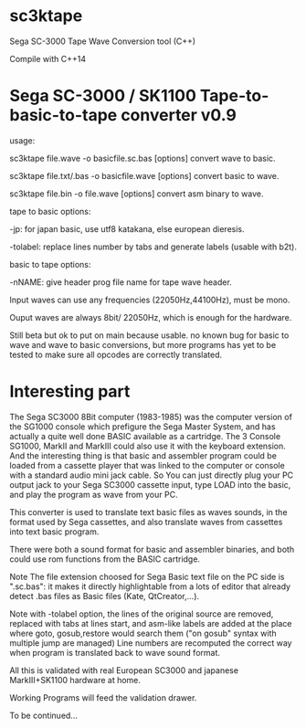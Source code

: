 # sc3ktape
Sega SC-3000 Tape Wave Conversion tool (C++)

Compile with C++14

# Sega SC-3000 / SK1100 Tape-to-basic-to-tape converter v0.9

usage:
 
sc3ktape file.wave -o basicfile.sc.bas  [options] convert wave to basic.

sc3ktape file.txt/.bas -o basicfile.wave [options] convert basic to wave.

sc3ktape file.bin -o file.wave [options] convert asm binary to wave.

tape to basic options:
 
 -jp:      for japan basic, use utf8 katakana, else european dieresis.

 -tolabel: replace lines number by tabs and generate labels (usable with b2t).

basic to tape options:

 -nNAME: give header prog file name for tape wave header.

Input waves can use any frequencies (22050Hz,44100Hz), must be mono.

Ouput waves are always 8bit/ 22050Hz, which is enough for the hardware.

 Still beta but ok to put on main because usable.
 no known bug for basic to wave and wave to basic conversions, but more programs has yet to be tested to make sure all opcodes are correctly translated.

# Interesting part 
 
 The Sega SC3000 8Bit computer (1983-1985) was the computer version of the SG1000 console which prefigure the Sega Master System, and has actually a quite well done BASIC available as a cartridge. The 3 Console SG1000, MarkII and MarkIII could also use it with the keyboard extension. And the interesting thing is that basic and assembler program could be loaded from a cassette player that was linked to the computer or console with a standard audio mini jack cable. So You can just directly plug your PC output jack to your Sega SC3000 cassette input, type LOAD into the basic, and play the program as wave from your PC. 
 
 This converter is used to translate text basic files as waves sounds, in the format used by Sega cassettes, and also translate waves from cassettes into text basic program.
 
  There were both a sound format for basic and assembler binaries, and both could use rom functions from the BASIC cartridge.
 
 Note The file extension choosed for Sega Basic text file on the PC side is ".sc.bas": it makes it directly highlightable from a lots of editor that already detect .bas files as Basic files (Kate, QtCreator,...).
  
 Note with -tolabel option, the lines of the original source are removed, replaced with tabs at lines start, and asm-like labels are added at the place where goto, gosub,restore would search them ("on gosub" syntax with multiple jump are managed)
 Line numbers are recomputed the correct way when program is translated back to wave sound format. 


 All this is validated with real European SC3000 and japanese MarkIII+SK1100 hardware at home. 

 Working Programs will feed the validation drawer.

 
 To be continued...
 
 
